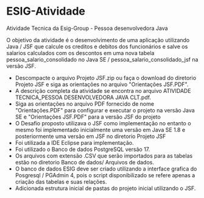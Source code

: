 # ESIG-Atividade
Atividade Tecnica da Esig-Group - Pessoa desenvolvedora Java

O objetivo da atividade é o desenvolvimento de uma aplicação utilizando Java / JSF que calcule os creditos e debitos dos funcionários
e salve os salarios calculados com os descontos em uma nova tabela pessoa_salario_consolidado no Java SE / pessoa_salario_consolidado_jsf na versão JSF.
* Descompacte o arquivo Projeto JSF.zip ou faça o download do diretorio Projeto JSF e siga as orientações no arquivo "Orientações JSF.PDF".
* A descrição completa da atividade se encontra no arquivo ATIVIDADE TECNICA_PESSOA DESENVOLVEDORA JAVA CLT.pdf.
* Siga as orientações no arquivo PDF fornecido de nome "Orientações.PDF" para configurar e executar o projeto na versão Java SE e "Orientações JSF.PDF" para a versão JSF do projeto
* O Desafio proposto utilizava o JSF como implementação no entanto o mesmo foi implementado inicialmente uma versão em Java SE 1.8 e posteriormente uma versão em JSF no diretorio Projeto JSF
* Foi utilizada a IDE Eclipse para implementação.
* Foi utilizado o Banco de dados PostgreSQL versão 17.
* Os arquivos com extensão .CSV que serão importados para as tabelas estão no diretorio Banco de dados/ Arquivos de dados.
* O banco de dados ESIG deve ser criado utilizando a interface grafica do Posgresql / PGAdmin 4, pois o script disponibilizado se refere apenas a criação das tabelas e suas relações.
* Adicionada estrutura inicial de pastas do projeto inicial utilizando o JSF.
